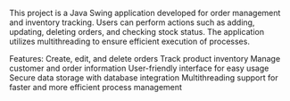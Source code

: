 This project is a Java Swing application developed for order management and inventory tracking. Users can perform actions such as adding, updating, deleting orders, and checking stock status. The application utilizes multithreading to ensure efficient execution of processes.

Features:
 Create, edit, and delete orders
 Track product inventory
 Manage customer and order information
 User-friendly interface for easy usage
 Secure data storage with database integration
 Multithreading support for faster and more efficient process management
